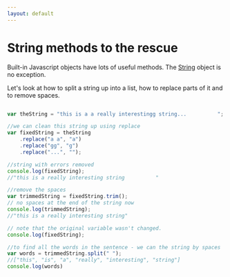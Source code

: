 ```yaml
---
layout: default
---
```


# String methods to the rescue

Built-in Javascript objects have lots of useful methods. The [String](https://developer.mozilla.org/en-US/docs/Web/JavaScript/Reference/Global_Objects/String) object is no exception.

Let's look at how to split a string up into a list, how to replace parts of it and to remove spaces.

```javascript

var theString = "this is a a really interestingg string...          ";

//we can clean this string up using replace
var fixedString = theString
    .replace("a a", "a")
    .replace("gg", "g")
    .replace("...", "");

//string with errors removed
console.log(fixedString);
//"this is a really interesting string          "

//remove the spaces
var trimmedString = fixedString.trim();
// no spaces at the end of the string now
console.log(trimmedString);
//"this is a really interesting string"

// note that the original variable wasn't changed.
console.log(fixedString);

//to find all the words in the sentence - we can the string by spaces
var words = trimmedString.split(" ");
//["this", "is", "a", "really", "interesting", "string"]
console.log(words)
```
